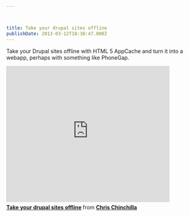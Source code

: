 ```yaml
---



title: Take your drupal sites offline
publishDate: 2013-03-12T18:38:47.000Z
---
```



Take your Drupal sites offline with HTML 5 AppCache and turn it into a webapp, perhaps with something like PhoneGap.

<iframe allowfullscreen="" frameborder="0" height="356" marginheight="0" marginwidth="0" mozallowfullscreen="" scrolling="no" src="https://www.slideshare.net/slideshow/embed_code/17141240" style="border:1px solid #CCC;border-width:1px 1px 0;margin-bottom:5px" webkitallowfullscreen="" width="427"></iframe><div style="margin-bottom:5px"><strong><a href="https://www.slideshare.net/chrischinchilla/take-your-drupal-sites-offline" target="_blank" title="Take your drupal sites offline">Take your drupal sites offline</a> </strong> from <strong><a href="https://www.slideshare.net/chrischinchilla" target="_blank">Chris Chinchilla</a></strong></div>
